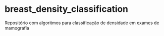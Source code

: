 # breast_density_classification
Repositório com algoritmos para classificação de densidade em exames de mamografia
